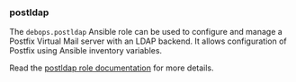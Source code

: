 ### postldap

The `debops.postldap` Ansible role can be used to configure and manage a
<span class="title-ref">Postfix</span> Virtual Mail server with an LDAP
backend. It allows configuration of Postfix using Ansible inventory
variables.

Read the [postldap role documentation](https://docs.debops.org/en/master/ansible/roles/postldap/) for more details.
